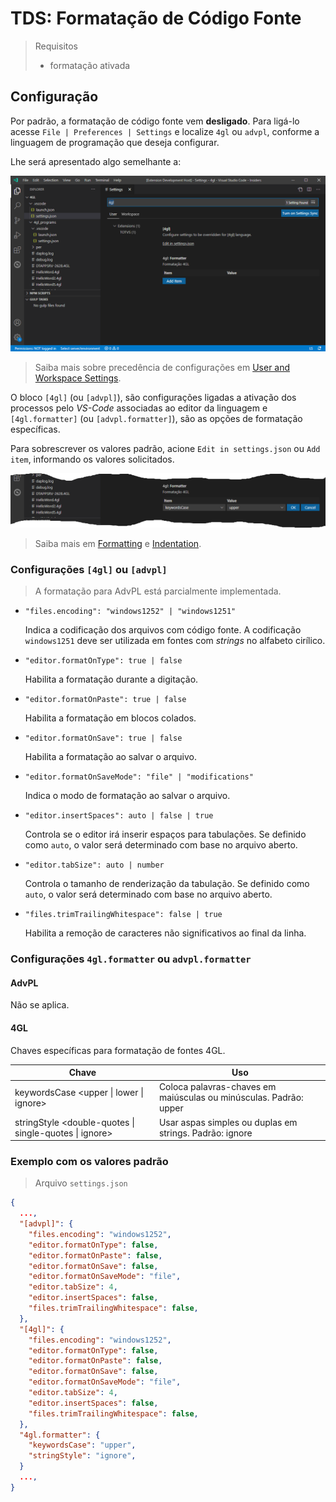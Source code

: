 # TDS: Formatação de Código Fonte

> Requisitos
>
> - formatação ativada

## Configuração

Por padrão, a formatação de código fonte vem **desligado**. Para ligá-lo acesse `File | Preferences | Settings` e localize `4gl` ou `advpl`, conforme a linguagem de programação que deseja configurar.

Lhe será apresentado algo semelhante a:

![4GL settings](format_settings.png)

> Saiba mais sobre precedência de configurações em [User and Workspace Settings](https://vscode.readthedocs.io/en/latest/getstarted/settings/).

O bloco `[4gl]` (ou `[advpl]`), são configurações ligadas a ativação dos processos pelo _VS-Code_ associadas ao editor da linguagem e `[4gl.formatter]` (ou `[advpl.formatter]`), são as opções de formatação específicas.

Para sobrescrever os valores padrão, acione `Edit in settings.json` ou `Add item`, informando os valores solicitados.

![4GL formatter](format_settings_formatter.png)

> Saiba mais em [Formatting](https://code.visualstudio.com/docs/editor/codebasics#_formatting) e [Indentation](https://code.visualstudio.com/docs/editor/codebasics#_indentation).

### Configurações `[4gl]` ou `[advpl]`

> A formatação para AdvPL está parcialmente implementada.

- `"files.encoding": "windows1252" | "windows1251"`

  Indica a codificação dos arquivos com código fonte. A codificação `windows1251` deve ser utilizada em fontes com _strings_ no alfabeto cirílico.

- `"editor.formatOnType": true | false`

  Habilita a formatação durante a digitação.

- `"editor.formatOnPaste": true | false`

  Habilita a formatação em blocos colados.

- `"editor.formatOnSave": true | false`

  Habilita a formatação ao salvar o arquivo.

- `"editor.formatOnSaveMode": "file" | "modifications"`

  Indica o modo de formatação ao salvar o arquivo.

- `"editor.insertSpaces": auto | false | true`

  Controla se o editor irá inserir espaços para tabulações. Se definido como `auto`, o valor será determinado com base no arquivo aberto.

- `"editor.tabSize": auto | number`

  Controla o tamanho de renderização da tabulação. Se definido como `auto`, o valor será determinado com base no arquivo aberto.

- `"files.trimTrailingWhitespace": false | true`

  Habilita a remoção de caracteres não significativos ao final da linha.

### Configurações `4gl.formatter` ou `advpl.formatter`

#### AdvPL

Não se aplica.

#### 4GL

Chaves específicas para formatação de fontes 4GL.

| Chave                                                  | Uso                                                               |
| ------------------------------------------------------ | ----------------------------------------------------------------- |
| keywordsCase <upper \| lower \| ignore>                | Coloca palavras-chaves em maiúsculas ou minúsculas. Padrão: upper |
| stringStyle <double-quotes \| single-quotes \| ignore> | Usar aspas simples ou duplas em strings. Padrão: ignore           |

### Exemplo com os valores padrão

> Arquivo `settings.json`

```JSON
{
  ...,
  "[advpl]": {
    "files.encoding": "windows1252",
    "editor.formatOnType": false,
    "editor.formatOnPaste": false,
    "editor.formatOnSave": false,
    "editor.formatOnSaveMode": "file",
    "editor.tabSize": 4,
    "editor.insertSpaces": false,
    "files.trimTrailingWhitespace": false,
  },
  "[4gl]": {
    "files.encoding": "windows1252",
    "editor.formatOnType": false,
    "editor.formatOnPaste": false,
    "editor.formatOnSave": false,
    "editor.formatOnSaveMode": "file",
    "editor.tabSize": 4,
    "editor.insertSpaces": false,
    "files.trimTrailingWhitespace": false,
  },
  "4gl.formatter": {
    "keywordsCase": "upper",
    "stringStyle": "ignore",
  }
  ...,
}
```
